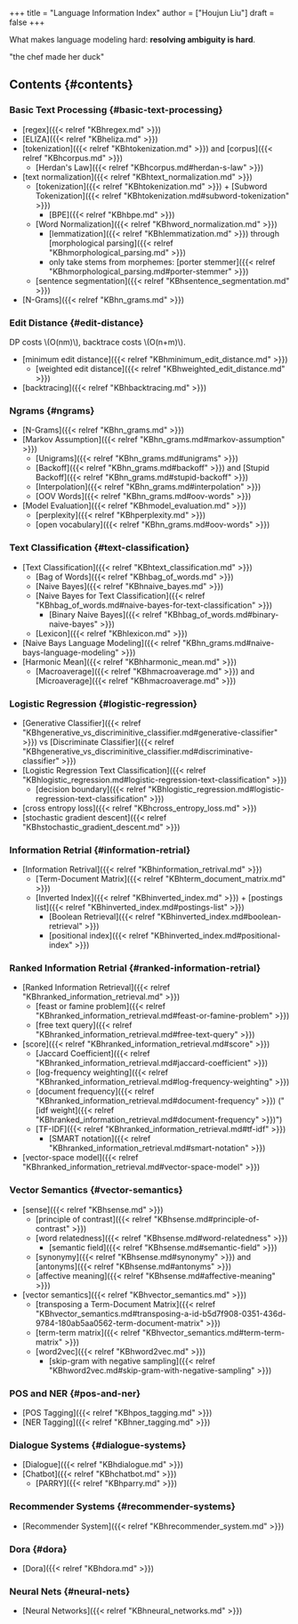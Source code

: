 +++
title = "Language Information Index"
author = ["Houjun Liu"]
draft = false
+++

What makes language modeling hard: **resolving ambiguity is hard**.

"the chef made her duck"


## Contents {#contents}


### Basic Text Processing {#basic-text-processing}

-   [regex]({{< relref "KBhregex.md" >}})
-   [ELIZA]({{< relref "KBheliza.md" >}})
-   [tokenization]({{< relref "KBhtokenization.md" >}}) and [corpus]({{< relref "KBhcorpus.md" >}})
    -   [Herdan's Law]({{< relref "KBhcorpus.md#herdan-s-law" >}})
-   [text normalization]({{< relref "KBhtext_normalization.md" >}})
    -   [tokenization]({{< relref "KBhtokenization.md" >}}) + [Subword Tokenization]({{< relref "KBhtokenization.md#subword-tokenization" >}})
        -   [BPE]({{< relref "KBhbpe.md" >}})
    -   [Word Normalization]({{< relref "KBhword_normalization.md" >}})
        -   [lemmatization]({{< relref "KBhlemmatization.md" >}}) through [morphological parsing]({{< relref "KBhmorphological_parsing.md" >}})
        -   only take stems from morphemes: [porter stemmer]({{< relref "KBhmorphological_parsing.md#porter-stemmer" >}})
    -   [sentence segmentation]({{< relref "KBhsentence_segmentation.md" >}})
-   [N-Grams]({{< relref "KBhn_grams.md" >}})


### Edit Distance {#edit-distance}

DP costs \\(O(nm)\\), backtrace costs \\(O(n+m)\\).

-   [minimum edit distance]({{< relref "KBhminimum_edit_distance.md" >}})
    -   [weighted edit distance]({{< relref "KBhweighted_edit_distance.md" >}})
-   [backtracing]({{< relref "KBhbacktracing.md" >}})


### Ngrams {#ngrams}

-   [N-Grams]({{< relref "KBhn_grams.md" >}})
-   [Markov Assumption]({{< relref "KBhn_grams.md#markov-assumption" >}})
    -   [Unigrams]({{< relref "KBhn_grams.md#unigrams" >}})
    -   [Backoff]({{< relref "KBhn_grams.md#backoff" >}}) and [Stupid Backoff]({{< relref "KBhn_grams.md#stupid-backoff" >}})
    -   [Interpolation]({{< relref "KBhn_grams.md#interpolation" >}})
    -   [OOV Words]({{< relref "KBhn_grams.md#oov-words" >}})
-   [Model Evaluation]({{< relref "KBhmodel_evaluation.md" >}})
    -   [perplexity]({{< relref "KBhperplexity.md" >}})
    -   [open vocabulary]({{< relref "KBhn_grams.md#oov-words" >}})


### Text Classification {#text-classification}

-   [Text Classification]({{< relref "KBhtext_classification.md" >}})
    -   [Bag of Words]({{< relref "KBhbag_of_words.md" >}})
    -   [Naive Bayes]({{< relref "KBhnaive_bayes.md" >}})
    -   [Naive Bayes for Text Classification]({{< relref "KBhbag_of_words.md#naive-bayes-for-text-classification" >}})
        -   [Binary Naive Bayes]({{< relref "KBhbag_of_words.md#binary-naive-bayes" >}})
    -   [Lexicon]({{< relref "KBhlexicon.md" >}})
-   [Naive Bays Language Modeling]({{< relref "KBhn_grams.md#naive-bays-language-modeling" >}})
-   [Harmonic Mean]({{< relref "KBhharmonic_mean.md" >}})
    -   [Macroaverage]({{< relref "KBhmacroaverage.md" >}}) and [Microaverage]({{< relref "KBhmacroaverage.md" >}})


### Logistic Regression {#logistic-regression}

-   [Generative Classifier]({{< relref "KBhgenerative_vs_discriminitive_classifier.md#generative-classifier" >}}) vs [Discriminate Classifier]({{< relref "KBhgenerative_vs_discriminitive_classifier.md#discriminative-classifier" >}})
-   [Logistic Regression Text Classification]({{< relref "KBhlogistic_regression.md#logistic-regression-text-classification" >}})
    -   [decision boundary]({{< relref "KBhlogistic_regression.md#logistic-regression-text-classification" >}})
-   [cross entropy loss]({{< relref "KBhcross_entropy_loss.md" >}})
-   [stochastic gradient descent]({{< relref "KBhstochastic_gradient_descent.md" >}})


### Information Retrial {#information-retrial}

-   [Information Retrival]({{< relref "KBhinformation_retrival.md" >}})
    -   [Term-Document Matrix]({{< relref "KBhterm_document_matrix.md" >}})
    -   [Inverted Index]({{< relref "KBhinverted_index.md" >}}) + [postings list]({{< relref "KBhinverted_index.md#postings-list" >}})
        -   [Boolean Retrieval]({{< relref "KBhinverted_index.md#boolean-retrieval" >}})
        -   [positional index]({{< relref "KBhinverted_index.md#positional-index" >}})


### Ranked Information Retrial {#ranked-information-retrial}

-   [Ranked Information Retrieval]({{< relref "KBhranked_information_retrieval.md" >}})
    -   [feast or famine problem]({{< relref "KBhranked_information_retrieval.md#feast-or-famine-problem" >}})
    -   [free text query]({{< relref "KBhranked_information_retrieval.md#free-text-query" >}})
-   [score]({{< relref "KBhranked_information_retrieval.md#score" >}})
    -   [Jaccard Coefficient]({{< relref "KBhranked_information_retrieval.md#jaccard-coefficient" >}})
    -   [log-frequency weighting]({{< relref "KBhranked_information_retrieval.md#log-frequency-weighting" >}})
    -   [document frequency]({{< relref "KBhranked_information_retrieval.md#document-frequency" >}}) ("[idf weight]({{< relref "KBhranked_information_retrieval.md#document-frequency" >}})")
    -   [TF-IDF]({{< relref "KBhranked_information_retrieval.md#tf-idf" >}})
        -   [SMART notation]({{< relref "KBhranked_information_retrieval.md#smart-notation" >}})
-   [vector-space model]({{< relref "KBhranked_information_retrieval.md#vector-space-model" >}})


### Vector Semantics {#vector-semantics}

-   [sense]({{< relref "KBhsense.md" >}})
    -   [principle of contrast]({{< relref "KBhsense.md#principle-of-contrast" >}})
    -   [word relatedness]({{< relref "KBhsense.md#word-relatedness" >}})
        -   [semantic field]({{< relref "KBhsense.md#semantic-field" >}})
    -   [synonymy]({{< relref "KBhsense.md#synonymy" >}}) and [antonyms]({{< relref "KBhsense.md#antonyms" >}})
    -   [affective meaning]({{< relref "KBhsense.md#affective-meaning" >}})
-   [vector semantics]({{< relref "KBhvector_semantics.md" >}})
    -   [transposing a Term-Document Matrix]({{< relref "KBhvector_semantics.md#transposing-a-id-b5d7f908-0351-436d-9784-180ab5aa0562-term-document-matrix" >}})
    -   [term-term matrix]({{< relref "KBhvector_semantics.md#term-term-matrix" >}})
    -   [word2vec]({{< relref "KBhword2vec.md" >}})
        -   [skip-gram with negative sampling]({{< relref "KBhword2vec.md#skip-gram-with-negative-sampling" >}})


### POS and NER {#pos-and-ner}

-   [POS Tagging]({{< relref "KBhpos_tagging.md" >}})
-   [NER Tagging]({{< relref "KBhner_tagging.md" >}})


### Dialogue Systems {#dialogue-systems}

-   [Dialogue]({{< relref "KBhdialogue.md" >}})
-   [Chatbot]({{< relref "KBhchatbot.md" >}})
    -   [PARRY]({{< relref "KBhparry.md" >}})


### Recommender Systems {#recommender-systems}

-   [Recommender System]({{< relref "KBhrecommender_system.md" >}})


### Dora {#dora}

-   [Dora]({{< relref "KBhdora.md" >}})


### Neural Nets {#neural-nets}

-   [Neural Networks]({{< relref "KBhneural_networks.md" >}})
